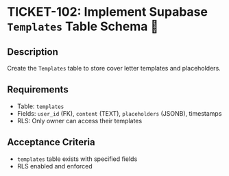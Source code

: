 # TICKET-102: Implement Supabase `Templates` Table Schema 📝

## Description
Create the `Templates` table to store cover letter templates and placeholders.

## Requirements
- Table: `templates`
- Fields: `user_id` (FK), `content` (TEXT), `placeholders` (JSONB), timestamps
- RLS: Only owner can access their templates

## Acceptance Criteria
- `templates` table exists with specified fields
- RLS enabled and enforced 